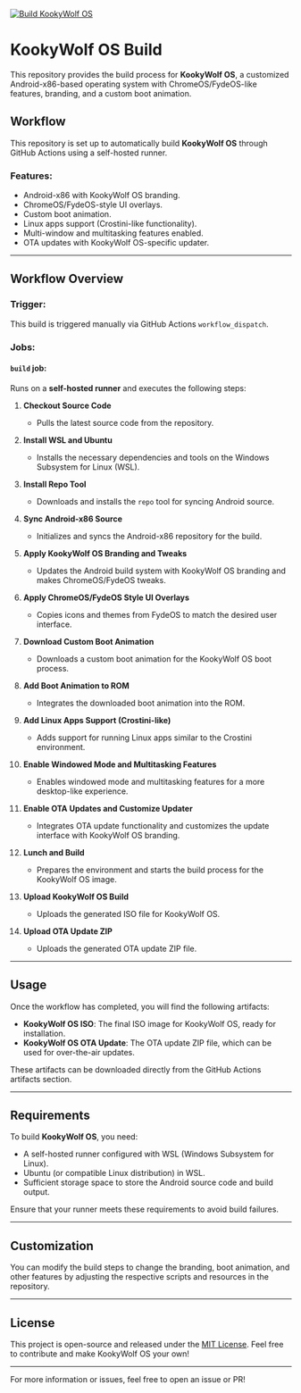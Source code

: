 [![Build KookyWolf OS](https://github.com/WolfTech-Innovations/KookyWolf-ROM/actions/workflows/Build-KW.yml/badge.svg)](https://github.com/WolfTech-Innovations/KookyWolf-ROM/actions/workflows/Build-KW.yml)
# KookyWolf OS Build

This repository provides the build process for **KookyWolf OS**, a customized Android-x86-based operating system with ChromeOS/FydeOS-like features, branding, and a custom boot animation.

## Workflow

This repository is set up to automatically build **KookyWolf OS** through GitHub Actions using a self-hosted runner.

### Features:
- Android-x86 with KookyWolf OS branding.
- ChromeOS/FydeOS-style UI overlays.
- Custom boot animation.
- Linux apps support (Crostini-like functionality).
- Multi-window and multitasking features enabled.
- OTA updates with KookyWolf OS-specific updater.

---

## Workflow Overview

### Trigger:
This build is triggered manually via GitHub Actions `workflow_dispatch`.

### Jobs:

#### `build` job:
Runs on a **self-hosted runner** and executes the following steps:

1. **Checkout Source Code**
   - Pulls the latest source code from the repository.

2. **Install WSL and Ubuntu**
   - Installs the necessary dependencies and tools on the Windows Subsystem for Linux (WSL).

3. **Install Repo Tool**
   - Downloads and installs the `repo` tool for syncing Android source.

4. **Sync Android-x86 Source**
   - Initializes and syncs the Android-x86 repository for the build.

5. **Apply KookyWolf OS Branding and Tweaks**
   - Updates the Android build system with KookyWolf OS branding and makes ChromeOS/FydeOS tweaks.

6. **Apply ChromeOS/FydeOS Style UI Overlays**
   - Copies icons and themes from FydeOS to match the desired user interface.

7. **Download Custom Boot Animation**
   - Downloads a custom boot animation for the KookyWolf OS boot process.

8. **Add Boot Animation to ROM**
   - Integrates the downloaded boot animation into the ROM.

9. **Add Linux Apps Support (Crostini-like)**
   - Adds support for running Linux apps similar to the Crostini environment.

10. **Enable Windowed Mode and Multitasking Features**
    - Enables windowed mode and multitasking features for a more desktop-like experience.

11. **Enable OTA Updates and Customize Updater**
    - Integrates OTA update functionality and customizes the update interface with KookyWolf OS branding.

12. **Lunch and Build**
    - Prepares the environment and starts the build process for the KookyWolf OS image.

13. **Upload KookyWolf OS Build**
    - Uploads the generated ISO file for KookyWolf OS.

14. **Upload OTA Update ZIP**
    - Uploads the generated OTA update ZIP file.

---

## Usage

Once the workflow has completed, you will find the following artifacts:

- **KookyWolf OS ISO**: The final ISO image for KookyWolf OS, ready for installation.
- **KookyWolf OS OTA Update**: The OTA update ZIP file, which can be used for over-the-air updates.

These artifacts can be downloaded directly from the GitHub Actions artifacts section.

---

## Requirements

To build **KookyWolf OS**, you need:

- A self-hosted runner configured with WSL (Windows Subsystem for Linux).
- Ubuntu (or compatible Linux distribution) in WSL.
- Sufficient storage space to store the Android source code and build output.
  
Ensure that your runner meets these requirements to avoid build failures.

---

## Customization

You can modify the build steps to change the branding, boot animation, and other features by adjusting the respective scripts and resources in the repository.

---

## License

This project is open-source and released under the [MIT License](LICENSE). Feel free to contribute and make KookyWolf OS your own!

---

For more information or issues, feel free to open an issue or PR!
